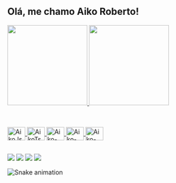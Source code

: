 ## Olá, me chamo Aiko Roberto!

<div>
<a href="https://github.com/seu-usuário-aqui">
<img loading="lazy" height="180em" src="https://github-readme-stats.vercel.app/api/top-langs/?username=cardosoaiko&layout=compact&langs_count=7&theme=transparent"/>
<img loading="lazy" height="180em" src="https://github-readme-stats.vercel.app/api?username=cardosoaiko&show_icons=true&theme=transparent&include_all_commits=true&count_private=true"/>
</div>

 ##

<div style="display: inline_block"><br>
   <img align="center" alt="AikoJs" height="30" width="40" src="https://cdn.jsdelivr.net/gh/devicons/devicon@latest/icons/javascript/javascript-original.svg" />
   <img align="center" alt="AikoTs" height="30" width="40" src="https://cdn.jsdelivr.net/gh/devicons/devicon@latest/icons/typescript/typescript-original.svg" />
   <img align="center" alt="Aiko-React" height="30" width="40" src="https://cdn.jsdelivr.net/gh/devicons/devicon@latest/icons/react/react-original.svg" />
   <img align="center" alt="Aiko-HTML" height="30" width="40" src="https://cdn.jsdelivr.net/gh/devicons/devicon@latest/icons/html5/html5-original.svg" />
   <img align="center" alt="Aiko-CSS" height="30" width="40" src="https://cdn.jsdelivr.net/gh/devicons/devicon@latest/icons/css3/css3-original.svg" />

 ##  

 <div>
<a href="https://www.youtube.com/@AikoCardoso" target="_blank"><img loading="lazy" src="https://img.shields.io/badge/YouTube-FF0000?style=for-the-badge&logo=youtube&logoColor=white" target="_blank"></a>
<a href="https://www.instagram.com/aiko._.roberto/" target="_blank"><img loading="lazy" src="https://img.shields.io/badge/-Instagram-%23E4405F?style=for-the-badge&logo=instagram&logoColor=white" target="_blank"></a>
<a href = "mailto:cardosoaiko@gmail.com"><img loading="lazy" src="https://img.shields.io/badge/Gmail-D14836?style=for-the-badge&logo=gmail&logoColor=white" target="_blank"></a>
<a href="https://www.linkedin.com/in/www.linkedin.com/in/aiko-roberto-6490042b4" target="_blank"><img loading="lazy" src="https://img.shields.io/badge/-LinkedIn-%230077B5?style=for-the-badge&logo=linkedin&logoColor=white" target="_blank"></a>   
</div>
          
          
</div>



![Snake animation](https://github.com/seu-usuário-aqui/seu-usuário-aqui/blob/output/github-contribution-grid-snake.svg)
